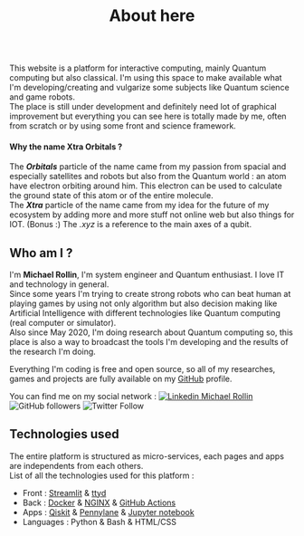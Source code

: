 

<div align="center">
    <h1>About here</h1>
</div>
<br /><br />



This website is a platform for interactive computing, mainly Quantum computing but also classical.
I'm using this space to make available what I'm developing/creating and vulgarize some subjects like Quantum science and game robots.  
The place is still under development and definitely need lot of graphical improvement 
but everything you can see here is totally made by me, often from scratch or by using some front and science framework.  
    
#### Why the name Xtra Orbitals ?
The __*Orbitals*__ particle of the name came from my passion from spacial and especially satellites and robots but also from the Quantum world : 
an atom have electron orbiting around him. This electron can be used to calculate the ground state of this atom or of the entire molecule.  
The __*Xtra*__ particle of the name came from my idea for the future of my ecosystem by adding more and more stuff not online web but also things for IOT.
(Bonus :) The _*.xyz*_ is a reference to the main axes of a qubit.


## Who am I ?
I'm **Michael Rollin**, I'm system engineer and Quantum enthusiast. I love IT and technology in general.  
Since some years I'm trying to create strong robots who can beat human at playing games 
by using not only algorithm but also decision making like Artificial Intelligence with different technologies like Quantum computing (real computer or simulator).  
Also since May 2020, I'm doing research about Quantum computing so, this place is also a way to broadcast the tools I'm developing and the results of the research I'm doing.  
    
Everything I'm coding is free and open source, so all of my researches, games and projects are fully available on my [GitHub](https://github.com/mickahell) profile.
    
You can find me on my social network : 
[![Linkedin](https://i.stack.imgur.com/gVE0j.png) Michael Rollin](https://www.linkedin.com/in/michaelrollin/)
![GitHub followers](https://img.shields.io/github/followers/mickahell?style=social) 
![Twitter Follow](https://img.shields.io/twitter/follow/mickahell89700?style=social) 

## Technologies used
The entire platform is structured as micro-services, each pages and apps are independents from each others.  
List of all the technologies used for this platform :
- Front : [Streamlit](https://streamlit.io/) & [ttyd](https://tsl0922.github.io/ttyd/)
- Back : [Docker](https://www.docker.com/) & [NGINX](https://www.nginx.com/) & [GitHub Actions](https://github.com/features/actions)
- Apps : [Qiskit](https://qiskit.org/) & [Pennylane](https://pennylane.ai/) & [Jupyter notebook](https://jupyter.org/)
- Languages : Python & Bash & HTML/CSS

